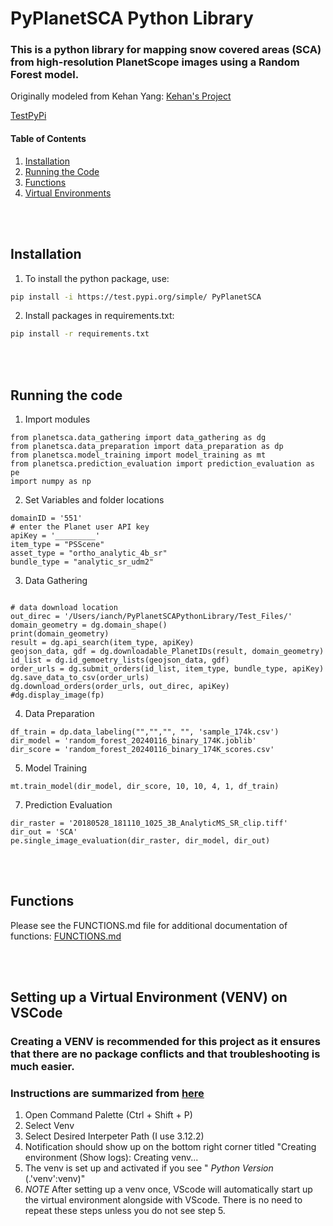 # PyPlanetSCA Python Library

### This is a python library for mapping snow covered areas (SCA) from high-resolution PlanetScope images using a Random Forest model. 

Originally modeled from Kehan Yang: 
[Kehan's Project](https://github.com/KehanGit/High_resolution_snow_cover_mapping/blob/main/01_download_planetscope_images.ipynb)

[TestPyPi](https://test.pypi.org/project/PyPlanetSCA/#description)

#### Table of Contents <a name="table_of_contents"></a>
1. [Installation](#installation)
2. [Running the Code](#running)
3. [Functions](#functions)
4. [Virtual Environments](#VENV)

<br></br>
## Installation <a name="installation"></a>

1. To install the python package, use: 

```bash
pip install -i https://test.pypi.org/simple/ PyPlanetSCA
```

2. Install packages in requirements.txt:
```bash
pip install -r requirements.txt
```

<br></br>
## Running the code <a name="running"></a>

1. Import modules
```
from planetsca.data_gathering import data_gathering as dg
from planetsca.data_preparation import data_preparation as dp
from planetsca.model_training import model_training as mt
from planetsca.prediction_evaluation import prediction_evaluation as pe
import numpy as np
```

2. Set Variables and folder locations
```
domainID = '551'
# enter the Planet user API key
apiKey = '_________'
item_type = "PSScene"
asset_type = "ortho_analytic_4b_sr"
bundle_type = "analytic_sr_udm2"
```

3. Data Gathering
```

# data download location
out_direc = '/Users/ianch/PyPlanetSCAPythonLibrary/Test_Files/'
domain_geometry = dg.domain_shape()
print(domain_geometry)
result = dg.api_search(item_type, apiKey)
geojson_data, gdf = dg.downloadable_PlanetIDs(result, domain_geometry)
id_list = dg.id_gemoetry_lists(geojson_data, gdf)
order_urls = dg.submit_orders(id_list, item_type, bundle_type, apiKey)
dg.save_data_to_csv(order_urls)
dg.download_orders(order_urls, out_direc, apiKey)
#dg.display_image(fp)
```

4. Data Preparation
```
df_train = dp.data_labeling("","","", "", 'sample_174k.csv')
dir_model = 'random_forest_20240116_binary_174K.joblib'
dir_score = 'random_forest_20240116_binary_174K_scores.csv'
```

5. Model Training
``` 
mt.train_model(dir_model, dir_score, 10, 10, 4, 1, df_train)
```


7. Prediction Evaluation
```
dir_raster = '20180528_181110_1025_3B_AnalyticMS_SR_clip.tiff'
dir_out = 'SCA'
pe.single_image_evaluation(dir_raster, dir_model, dir_out)
```

<br></br>
## Functions <a name="functions"></a>
Please see the FUNCTIONS.md file for additional documentation of functions:
[FUNCTIONS.md](https://github.com/DSHydro/PyPlanetSCA-Python-Library/blob/main/FUNCTIONS.md)

<br></br>
## Setting up a Virtual Environment (VENV) on VSCode <a name="venv"></a>
### Creating a VENV is recommended for this project as it ensures that there are no package conflicts and that troubleshooting is much easier.
### Instructions are summarized from [here](https://code.visualstudio.com/docs/python/environments)

1. Open Command Palette (Ctrl + Shift + P)
2. Select Venv
3. Select Desired Interpeter Path (I use 3.12.2)
4. Notification should show up on the bottom right corner titled "Creating environment (Show logs): Creating venv...
5. The venv is set up and activated if you see " *Python Version* (.'venv':venv)"
6. *NOTE* After setting up a venv once, VScode will automatically start up the virtual environment alongside with VScode. There is no need to repeat these steps unless you do not see step 5. 

